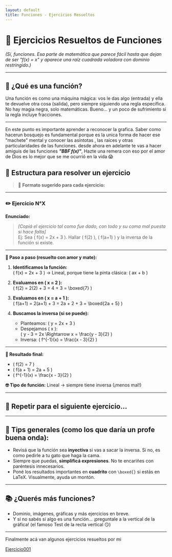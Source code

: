 ```yaml
---
layout: default
title: Funciones - Ejercicios Resueltos
---
```


# 📘 Ejercicios Resueltos de Funciones  
_(Sí, funciones. Esa parte de matemática que parece fácil hasta que dejan de ser "f(x) = x" y aparece una raíz cuadrada voladora con dominio restringido.)_

---

## 🧠 ¿Qué es una función?

Una función es como una máquina mágica: vos le das algo (entrada) y ella te devuelve otra cosa (salida), pero siempre siguiendo una regla específica.  
No hay magia negra, solo matemáticas. Bueno… y un poco de sufrimiento si la regla incluye fracciones.

---

En este punto es importante aprender a reconocer la grafica. Saber como hacerun bosquejo es fundamental porque es la unica forma de hacer ese "machete" mental y conocer las asíntotas , las raíces y otras particularidades de las funciones. desde ahora en adelante te vas a hacer amiguis de las funciones **_"BBF f(x)"_**, Hazte una remera con eso por el amor de Dios es lo mejor que se me ocurrió en la vida 😱

## 📍 Estructura para resolver un ejercicio

> 📌 **Formato sugerido para cada ejercicio:**

---

### ✏️ Ejercicio N°X  
**Enunciado:**  
> _[Copiá el ejercicio tal como fue dado, con todo y su coma mal puesta si hace falta]_  
> Ej: Sea \( f(x) = 2x + 3 \). Hallar \( f(2) \), \( f(a+1) \) y la inversa de la función si existe.

---

**🧠 Paso a paso (resuelto con amor y mate):**

1. **Identificamos la función:**  
   \( f(x) = 2x + 3 \) → Lineal, porque tiene la pinta clásica: \( ax + b \)

2. **Evaluamos en \( x = 2 \):**  
   \( f(2) = 2(2) + 3 = 4 + 3 = \boxed{7} \)

3. **Evaluamos en \( x = a + 1 \):**  
   \( f(a+1) = 2(a+1) + 3 = 2a + 2 + 3 = \boxed{2a + 5} \)

4. **Buscamos la inversa (si se puede):**  
   - Planteamos: \( y = 2x + 3 \)  
   - Despejamos \( x \):  
     \( y - 3 = 2x \Rightarrow x = \frac{y - 3}{2} \)  
   - Inversa: \( f^{-1}(x) = \frac{x - 3}{2} \)

---

**🎯 Resultado final:**  
- \( f(2) = 7 \)  
- \( f(a + 1) = 2a + 5 \)  
- \( f^{-1}(x) = \frac{x - 3}{2} \)

**🤓 Tipo de función:** Lineal → siempre tiene inversa (¡menos mal!)

---

## 🔁 Repetir para el siguiente ejercicio...

---

## 📌 Tips generales (como los que daría un profe buena onda):

- Revisá que la función sea **inyectiva** si vas a sacar la inversa. Si no, es como pedirle a tu gato que haga la cama.
- Siempre que puedas, **simplificá expresiones**. No te encariñes con paréntesis innecesarios.
- Poné los resultados importantes en **cuadrito** con `\boxed{}` si estás en LaTeX. Visualmente, ayuda un montón.

---

## 📚 ¿Querés más funciones?

- Dominio, imágenes, gráficas y más ejercicios en breve.
- Y si no sabés si algo es una función... ¡preguntale a la vertical de la gráfica! (el famoso Test de la recta vertical 😏)

---

Finalmente acá van algunos ejercicios resueltos por mi

[Ejercicio001](Ejercicio001.html)
